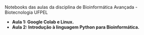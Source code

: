 
Notebooks das aulas da disciplina de Bioinformática Avançada - Biotecnologia UFPEL
- **Aula 1: Google Colab e Linux.** 
- **Aula 2: Introdução à linguagem Python para Bioinformática.** 
